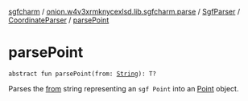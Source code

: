[sgfcharm](../../../index.md) / [onion.w4v3xrmknycexlsd.lib.sgfcharm.parse](../../index.md) / [SgfParser](../index.md) / [CoordinateParser](index.md) / [parsePoint](./parse-point.md)

# parsePoint

`abstract fun parsePoint(from: `[`String`](https://kotlinlang.org/api/latest/jvm/stdlib/kotlin/-string/index.html)`): T?`

Parses the [from](parse-point.md#onion.w4v3xrmknycexlsd.lib.sgfcharm.parse.SgfParser.CoordinateParser$parsePoint(kotlin.String)/from) string representing an `sgf Point` into an [Point](../../-sgf-type/-point/index.md) object.

